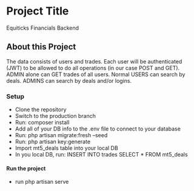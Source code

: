 # Project Title

Equiticks Financials Backend

## About this Project

The data consists of users and trades. Each user will be authenticated (JWT) to be allowed to do all operations (in our case POST and GET). ADMIN alone can GET trades of all users. Normal USERS can search by deals. ADMINS can search by deals and/or logins.

### Setup

-   Clone the repository
-   Switch to the production branch
-   Run: composer install
-   Add all of your DB info to the .env file to connect to your database
-   Run: php artisan migrate:fresh –seed
-   Run: php artisan key:generate
-   Import mt5_deals table into your local DB
-   In you local DB, run: INSERT INTO trades
                    SELECT * FROM mt5_deals

#### Run the project

-   run php artisan serve